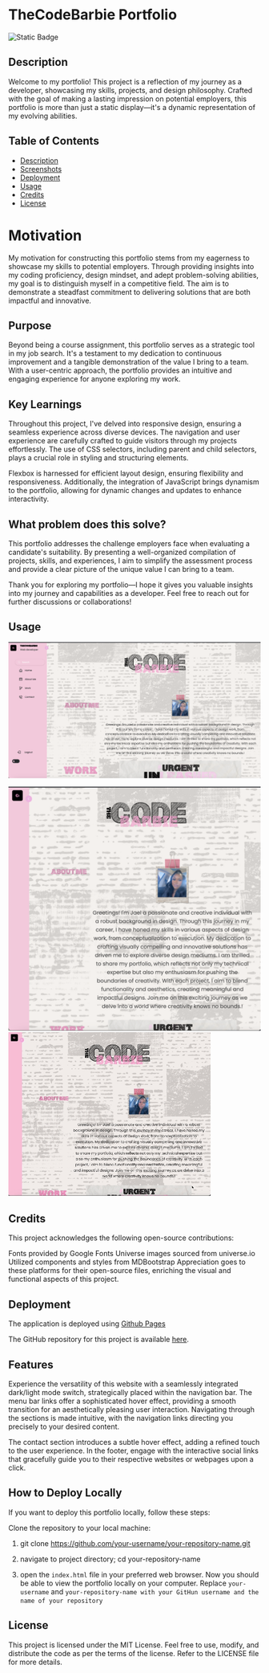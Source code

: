 # TheCodeBarbie Portfolio 
![Static Badge](https://img.shields.io/badge/theCODEbarbie-%23FBF6E9?style=for-the-badge&logo=Spotlight&labelColor=%23F79AD3)

## Description
Welcome to my portfolio! This project is a reflection of my journey as a developer, showcasing my skills, projects, and design philosophy. Crafted with the goal of making a lasting impression on potential employers, this portfolio is more than just a static display—it's a dynamic representation of my evolving abilities.

## Table of Contents

- [Description](#description)
- [Screenshots](#screenshots)
- [Deployment](#deployment)
- [Usage](#usage)
- [Credits](#credits)
- [License](#license)

# Motivation

My motivation for constructing this portfolio stems from my eagerness to showcase my skills to potential employers. Through providing insights into my coding proficiency, design mindset, and adept problem-solving abilities, my goal is to distinguish myself in a competitive field. The aim is to demonstrate a steadfast commitment to delivering solutions that are both impactful and innovative.

## Purpose

Beyond being a course assignment, this portfolio serves as a strategic tool in my job search. It's a testament to my dedication to continuous improvement and a tangible demonstration of the value I bring to a team. With a user-centric approach, the portfolio provides an intuitive and engaging experience for anyone exploring my work.

## Key Learnings

Throughout this project, I've delved into responsive design, ensuring a seamless experience across diverse devices. The navigation and user experience are carefully crafted to guide visitors through my projects effortlessly. The use of CSS selectors, including parent and child selectors, plays a crucial role in styling and structuring elements.

Flexbox is harnessed for efficient layout design, ensuring flexibility and responsiveness. Additionally, the integration of JavaScript brings dynamism to the portfolio, allowing for dynamic changes and updates to enhance interactivity.

## What problem does this solve?

This portfolio addresses the challenge employers face when evaluating a candidate's suitability. By presenting a well-organized compilation of projects, skills, and experiences, I aim to simplify the assessment process and provide a clear picture of the unique value I can bring to a team.

Thank you for exploring my portfolio—I hope it gives you valuable insights into my journey and capabilities as a developer. Feel free to reach out for further discussions or collaborations!

## Usage

![Alt text](./assets/images/portfolio-desktop.png)

![Alt text](./assets/images/portfolio-responsive.png)
![Alt text](./assets/images/port-gif.gif)

## Credits

This project acknowledges the following open-source contributions:

Fonts provided by Google Fonts
Universe images sourced from universe.io
Utilized components and styles from MDBootstrap
Appreciation goes to these platforms for their open-source files, enriching the visual and functional aspects of this project.

## Deployment

The application is deployed using [Github Pages](https://github.com/Thecodebarbie/CHL2-Portfolio) 

The GitHub repository for this project is available [here](https://github.com/Thecodebarbie).


## Features

Experience the versatility of this website with a seamlessly integrated dark/light mode switch, strategically placed within the navigation bar. The menu bar links offer a sophisticated hover effect, providing a smooth transition for an aesthetically pleasing user interaction. Navigating through the sections is made intuitive, with the navigation links directing you precisely to your desired content.

The contact section introduces a subtle hover effect, adding a refined touch to the user experience. In the footer, engage with the interactive social links that gracefully guide you to their respective websites or webpages upon a click.

## How to Deploy Locally

If you want to deploy this portfolio locally, follow these steps:

Clone the repository to your local machine:

1. git clone https://github.com/your-username/your-repository-name.git

2. navigate to project directory; cd your-repository-name

3. open the `index.html` file in your preferred web browser. Now you should be able to view the portfolio locally on your computer. Replace `your-username` and `your-repository-name with your GitHun username and the name of your repository`

## License

This project is licensed under the MIT License. Feel free to use, modify, and distribute the code as per the terms of the license. Refer to the LICENSE file for more details.
